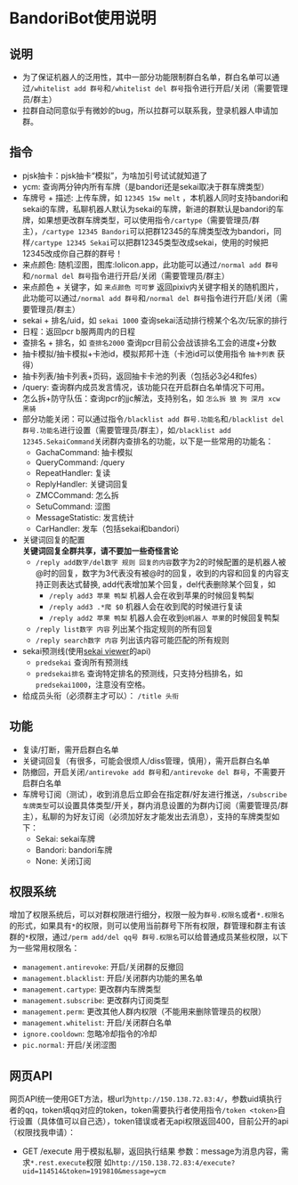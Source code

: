 # BandoriBot使用说明
## 说明

- 为了保证机器人的泛用性，其中一部分功能限制群白名单，群白名单可以通过`/whitelist add 群号`和`/whitelist del 群号`指令进行开启/关闭（需要管理员/群主）
- 拉群自动同意似乎有微妙的bug，所以拉群可以联系我，登录机器人申请加群。

## 指令
- pjsk抽卡：pjsk抽卡“模拟”，为啥加引号试试就知道了
- ycm: 查询两分钟内所有车牌（是bandori还是sekai取决于群车牌类型）
- 车牌号 + 描述: 上传车牌，如 `12345 15w melt` ，本机器人同时支持bandori和sekai的车牌，私聊机器人默认为sekai的车牌，新进的群默认是bandori的车牌，如果想更改群车牌类型，可以使用指令`/cartype`（需要管理员/群主），`/cartype 12345 Bandori`可以把群12345的车牌类型改为bandori，同样`/cartype 12345 Sekai`可以把群12345类型改成sekai，使用的时候把12345改成你自己群的群号！
- 来点颜色: 随机涩图，图库:lolicon.app，此功能可以通过`/normal add 群号`和`/normal del 群号`指令进行开启/关闭（需要管理员/群主）
- 来点颜色 + 关键字，如 `来点颜色 可可萝` 返回pixiv内关键字相关的随机图片，此功能可以通过`/normal add 群号`和`/normal del 群号`指令进行开启/关闭（需要管理员/群主）
- sekai + 排名/uid，如 `sekai 1000` 查询sekai活动排行榜某个名次/玩家的排行
- 日程：返回pcr b服两周内的日程
- 查排名 + 排名，如 `查排名2000` 查询pcr目前公会战该排名工会的进度+分数
- 抽卡模拟/抽卡模拟+卡池id，模拟邦邦十连（卡池id可以使用指令 `抽卡列表` 获得）
- 抽卡列表/抽卡列表+页码，返回抽卡卡池的列表（包括必3必4和fes）
- /query: 查询群内成员发言情况，该功能只在开启群白名单情况下可用。
- 怎么拆+防守队伍：查询pcr的jjc解法，支持别名，如 `怎么拆 狼 狗 深月 xcw 黑骑`
- 部分功能关闭：可以通过指令`/blacklist add 群号.功能名`和`/blacklist del 群号.功能名`进行设置（需要管理员/群主），如`/blacklist add 12345.SekaiCommand`关闭群内查排名的功能，以下是一些常用的功能名：
    - GachaCommand: 抽卡模拟
    - QueryCommand: /query
    - RepeatHandler: 复读
    - ReplyHandler: 关键词回复
    - ZMCCommand: 怎么拆
    - SetuCommand: 涩图
    - MessageStatistic: 发言统计
    - CarHandler: 发车（包括sekai和bandori）
- 关键词回复的配置  
    **关键词回复全群共享，请不要加一些奇怪言论**
    - `/reply add数字/del数字 规则 回复的内容`数字为2的时候配置的是机器人被@时的回复，数字为3代表没有被@时的回复，收到的内容和回复的内容支持正则表达式替换, add代表增加某个回复，del代表删除某个回复，如
        - `/reply add3 苹果 鸭梨` 机器人会在收到苹果的时候回复鸭梨
        - `/reply add3 .*爬 $0` 机器人会在收到爬的时候进行复读
        - `/reply add2 苹果 鸭梨` 机器人会在收到`@机器人 苹果`的时候回复鸭梨
    - `/reply list数字 内容` 列出某个指定规则的所有回复
    - `/reply search数字 内容` 列出该内容可能匹配的所有规则
- sekai预测线(使用[sekai viewer](https://sekai.best)的api)
    - `predsekai` 查询所有预测线
    - `predsekai排名` 查询特定排名的预测线，只支持分档排名，如`predsekai1000`，注意没有空格。
- 给成员头衔（必须群主才可以）： `/title 头衔`
## 功能

- 复读/打断，需开启群白名单
- 关键词回复（有很多，可能会很烦人/diss管理，慎用），需开启群白名单
- 防撤回，开启关闭`/antirevoke add 群号`和`/antirevoke del 群号`，不需要开启群白名单
- 车牌号订阅（测试），收到消息后立即会在指定群/好友进行推送，`/subscribe 车牌类型`可以设置具体类型/开关，群内消息设置的为群内订阅（需要管理员/群主），私聊的为好友订阅（必须加好友才能发出去消息），支持的车牌类型如下：
    - Sekai: sekai车牌
    - Bandori: bandori车牌
    - None: 关闭订阅

## 权限系统

增加了权限系统后，可以对群权限进行细分，权限一般为`群号.权限名`或者`*.权限名`的形式，如果具有`*`的权限，则可以使用当前群号下所有权限，群管理和群主有该群的`*`权限，通过`/perm add/del qq号 群号.权限名`可以给普通成员某些权限，以下为一些常用权限名：
- `management.antirevoke`: 开启/关闭群的反撤回
- `management.blacklist`: 开启/关闭群内功能的黑名单
- `management.cartype`: 更改群内车牌类型
- `management.subscribe`: 更改群内订阅类型
- `management.perm`: 更改其他人群内权限（不能用来删除管理员的权限）
- `management.whitelist`: 开启/关闭群白名单
- `ignore.cooldown`: 忽略冷却指令的冷却
- `pic.normal`: 开启/关闭涩图

## 网页API

网页API统一使用GET方法，根url为`http://150.138.72.83:4/`，参数uid填执行者的qq，token填qq对应的token，token需要执行者使用指令`/token <token>`自行设置（具体值可以自己选），token错误或者无api权限返回400，目前公开的api（权限找我申请）：
- GET /execute 用于模拟私聊，返回执行结果 参数：message为消息内容，需求`*.rest.execute`权限 如`http://150.138.72.83:4/execute?uid=114514&token=1919810&message=ycm`